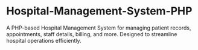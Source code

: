 # Hospital-Management-System-PHP
A PHP-based Hospital Management System for managing patient records, appointments, staff details, billing, and more. Designed to streamline hospital operations efficiently.
